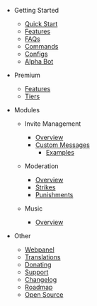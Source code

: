 - Getting Started

  - [Quick Start](getting-started/quick-start.md)
  - [Features](getting-started/features.md)
  - [FAQs](getting-started/faq.md)
  - [Commands](getting-started/commands.md)
  - [Configs](getting-started/settings.md)
  - [Alpha Bot](getting-started/alpha.md)

- Premium

  - [Features](premium/features.md)
  - [Tiers](premium/tiers.md)

- Modules

  - Invite Management

    - [Overview](modules/invites/commands.md)
    - [Custom Messages](modules/invites/custom-messages.md)
      - [Examples](modules/invites/examples.md)

  - Moderation

    - [Overview](modules/moderation/overview.md)
    - [Strikes](modules/moderation/strikes.md)
    - [Punishments](modules/moderation/punishments.md)

  - Music

    - [Overview](modules/music/overview.md)

- Other
  - [Webpanel](other/webpanel.md)
  - [Translations](other/translations.md)
  - [Donating](other/donating.md)
  - [Support](other/support.md)
  - [Changelog](other/changelog.md)
  - [Roadmap](other/roadmap.md)
  - [Open Source](other/open-source.md)
